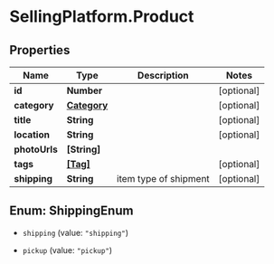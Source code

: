 # SellingPlatform.Product

## Properties
Name | Type | Description | Notes
------------ | ------------- | ------------- | -------------
**id** | **Number** |  | [optional] 
**category** | [**Category**](Category.md) |  | [optional] 
**title** | **String** |  | [optional] 
**location** | **String** |  | [optional] 
**photoUrls** | **[String]** |  | 
**tags** | [**[Tag]**](Tag.md) |  | [optional] 
**shipping** | **String** | item type of shipment | [optional] 


<a name="ShippingEnum"></a>
## Enum: ShippingEnum


* `shipping` (value: `"shipping"`)

* `pickup` (value: `"pickup"`)




